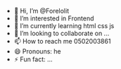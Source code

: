 - 👋 Hi, I’m @Forelolit
- 👀 I’m interested in Frontend
- 🌱 I’m currently learning html css js
- 💞️ I’m looking to collaborate on ...
- 📫 How to reach me 0502003861
- 😄 Pronouns: he
- ⚡ Fun fact: ...

<!---
Forelolit/Forelolit is a ✨ special ✨ repository because its `README.md` (this file) appears on your GitHub profile.
You can click the Preview link to take a look at your changes.
--->
